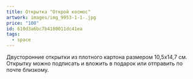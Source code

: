 ```yaml
---
title: Открытка "Открой космос"
artwork: images/img_9953-1-1-.jpg
price: "100"
id: 610d3a6bc7b4180011dc41ea
tags:
  - space
---
```

Двусторонние открытки из плотного картона размером 10,5х14,7 см. Открытку можно подписать и вложить в подарок или отправить по почте близкому.